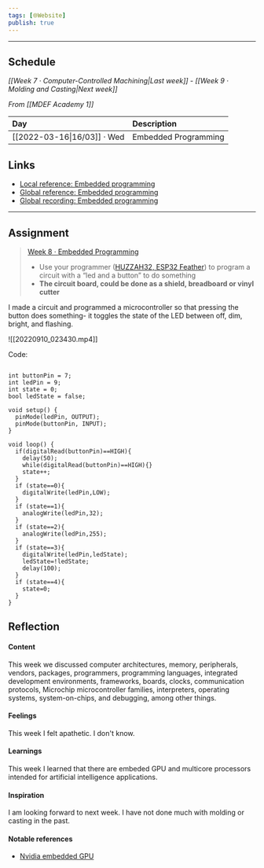 ```yaml
---
tags: [🌐Website]
publish: true
---
```



---

## Schedule
_[[Week 7 · Computer-Controlled Machining|Last week]] - [[Week 9 · Molding and Casting|Next week]]_

_From [[MDEF Academy 1]]_

| Day                         | Description          |
|:--------------------------- |:-------------------- |
| [[2022-03-16\|16/03]] · Wed | Embedded Programming | 

## Links
- [Local reference: Embedded programming](https://fablabbcn-projects.gitlab.io/learning/fabacademy-local-docs/material/week08/)
- [Global reference: Embedded programming](http://academy.cba.mit.edu/classes/embedded_programming/index.html)
- [Global recording: Embedded programming](https://vimeo.com/689983001)

---

## Assignment
> [Week 8 · Embedded Programming](https://fablabbcn-projects.gitlab.io/learning/fabacademy-local-docs/course_info/mdef/weeklytasks/#week-8-embedded-programming)
> - Use your programmer ([HUZZAH32, ESP32 Feather](https://learn.adafruit.com/adafruit-huzzah32-esp32-feather)) to program a circuit with a “led and a button” to do something
> - **The circuit board, could be done as a shield, breadboard or vinyl cutter**


I made a circuit and programmed a microcontroller so that pressing the button does something- it toggles the state of the LED between off, dim, bright, and flashing. 

![[20220910_023430.mp4]]

Code:

``` Arduino

int buttonPin = 7;
int ledPin = 9;
int state = 0;
bool ledState = false;

void setup() {
  pinMode(ledPin, OUTPUT);
  pinMode(buttonPin, INPUT);
}

void loop() {
  if(digitalRead(buttonPin)==HIGH){
    delay(50);
    while(digitalRead(buttonPin)==HIGH){}
    state++;
  }
  if (state==0){
    digitalWrite(ledPin,LOW);
  }
  if (state==1){
    analogWrite(ledPin,32);
  }
  if (state==2){
    analogWrite(ledPin,255);
  }
  if (state==3){
    digitalWrite(ledPin,ledState);
    ledState=!ledState;
    delay(100);
  }
  if (state==4){
    state=0;
  }
}

```

## Reflection

#### Content 
This week we discussed computer architectures, memory, peripherals, vendors, packages, programmers, programming languages, integrated development environments, frameworks, boards, clocks, communication protocols, Microchip microcontroller families, interpreters, operating systems, system-on-chips, and debugging, among other things.

#### Feelings
This week I felt apathetic. I don't know.

#### Learnings
This week I learned that there are embeded GPU and multicore processors intended for artificial intelligence applications.

#### Inspiration
I am looking forward to next week. I have not done much with molding or casting in the past.

#### Notable references
- [Nvidia embedded GPU](https://www.nvidia.com/en-us/autonomous-machines/embedded-systems/)